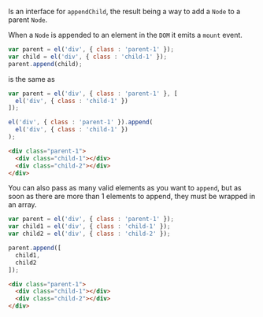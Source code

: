 Is an interface for `appendChild`, the result being a way to add a `Node` to a parent `Node`.

When a `Node` is appended to an element in the `DOM` it emits a `mount` event.

```javascript
var parent = el('div', { class : 'parent-1' });
var child = el('div', { class : 'child-1' });
parent.append(child);
```

is the same as

```javascript
var parent = el('div', { class : 'parent-1' }, [
  el('div', { class : 'child-1' })
]);
```

```javascript
el('div', { class : 'parent-1' }).append(
  el('div', { class : 'child-1' })
);
```

```HTML
<div class="parent-1">
  <div class="child-1"></div>
  <div class="child-2"></div>
</div>
```

You can also pass as many valid elements as you want to `append`, but as soon as there are more than 1 elements to append, they must be wrapped in an array.

```javascript
var parent = el('div', { class : 'parent-1' });
var child1 = el('div', { class : 'child-1' });
var child2 = el('div', { class : 'child-2' });

parent.append([
  child1,
  child2
]);
```

```HTML
<div class="parent-1">
  <div class="child-1"></div>
  <div class="child-2"></div>
</div>
```
